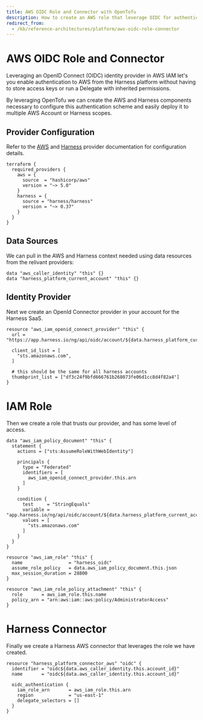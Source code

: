 ```yaml
---
title: AWS OIDC Role and Connector with OpenTofu
description: How to create an AWS role that leverage OIDC for authentication from Harness
redirect_from:
  - /kb/reference-architectures/platform/aws-oidc-role-connector
---
```


# AWS OIDC Role and Connector

Leveraging an OpenID Connect (OIDC) identity provider in AWS IAM let's you enable authentication to AWS from the Harness platform without having to store access keys or run a Delegate with inherited permissions.

By leveraging OpenTofu we can create the AWS and Harness components necessary to configure this authentication scheme and easily deploy it to multiple AWS Account or Harness scopes.


## Provider Configuration

Refer to the [AWS](https://registry.terraform.io/providers/hashicorp/aws/latest/docs) and [Harness](https://registry.terraform.io/providers/harness/harness/latest/docs) provider documentation for configuration details.

```
terraform {
  required_providers {
    aws = {
      source  = "hashicorp/aws"
      version = "~> 5.0"
    }
    harness = {
      source = "harness/harness"
      version = "~> 0.37"
    }
  }
}
```

## Data Sources

We can pull in the AWS and Harness context needed using data resources from the relivant providers:

```hcl
data "aws_caller_identity" "this" {}
data "harness_platform_current_account" "this" {}
```

## Identity Provider

Next we create an OpenId Connector provider in your account for the Harness SaaS.

```hcl
resource "aws_iam_openid_connect_provider" "this" {
  url = "https://app.harness.io/ng/api/oidc/account/${data.harness_platform_current_account.this.id}"

  client_id_list = [
    "sts.amazonaws.com",
  ]

  # this should be the same for all harness accounts
  thumbprint_list = ["df3c24f9bfd666761b268073fe06d1cc8d4f82a4"]
}
```

# IAM Role

Then we create a role that trusts our provider, and has some level of access.

```hcl
data "aws_iam_policy_document" "this" {
  statement {
    actions = ["sts:AssumeRoleWithWebIdentity"]

    principals {
      type = "Federated"
      identifiers = [
        aws_iam_openid_connect_provider.this.arn
      ]
    }

    condition {
      test     = "StringEquals"
      variable = "app.harness.io/ng/api/oidc/account/${data.harness_platform_current_account.this.id}:aud"
      values = [
        "sts.amazonaws.com"
      ]
    }
  }
}

resource "aws_iam_role" "this" {
  name                 = "harness_oidc"
  assume_role_policy   = data.aws_iam_policy_document.this.json
  max_session_duration = 28800
}

resource "aws_iam_role_policy_attachment" "this" {
  role       = aws_iam_role.this.name
  policy_arn = "arn:aws:iam::aws:policy/AdministratorAccess"
}
```

# Harness Connector

Finally we create a Harness AWS connector that leverages the role we have created.

```hcl
resource "harness_platform_connector_aws" "oidc" {
  identifier = "oidc${data.aws_caller_identity.this.account_id}"
  name       = "oidc${data.aws_caller_identity.this.account_id}"

  oidc_authentication {
    iam_role_arn       = aws_iam_role.this.arn
    region             = "us-east-1"
    delegate_selectors = []
  }
}
```
